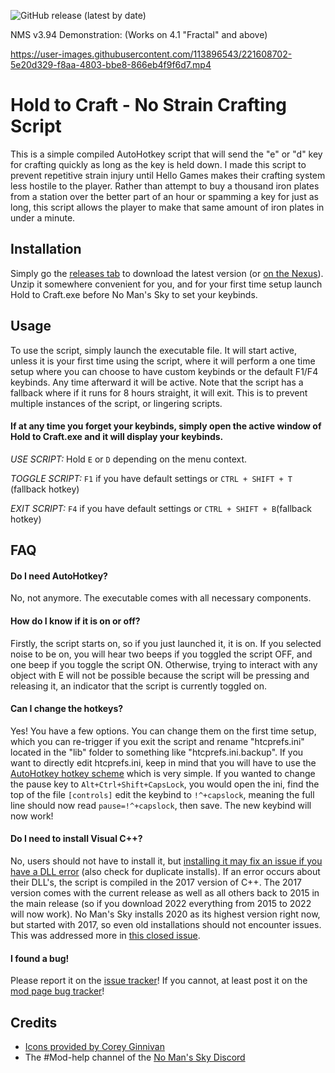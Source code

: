 ![GitHub release (latest by date)](https://img.shields.io/github/v/release/Kubia-Beta/Hold_to_Craft?style=plastic)

NMS v3.94 Demonstration: (Works on 4.1 "Fractal" and above)

https://user-images.githubusercontent.com/113896543/221608702-5e20d329-f8aa-4803-bbe8-866eb4f9f6d7.mp4


# Hold to Craft - No Strain Crafting Script

This is a simple compiled AutoHotkey script that will send the "e" or "d" key for crafting quickly as long as the key is held down. I made this script to prevent repetitive strain injury until Hello Games makes their crafting system less hostile to the player. Rather than attempt to buy a thousand iron plates from a station over the better part of an hour or spamming a key for just as long, this script allows the player to make that same amount of iron plates in under a minute.
## Installation

Simply go the [releases tab](https://github.com/Kubia-Beta/Hold_to_Craft/releases) to download the latest version (or [on the Nexus](https://www.nexusmods.com/nomanssky/mods/2478?tab=files)). Unzip it somewhere convenient for you, and for your first time setup launch Hold to Craft.exe before No Man's Sky to set your keybinds.
    
## Usage

To use the script, simply launch the executable file. It will start active, unless it is your first time using the script, where it will perform a one time setup where you can choose to have custom keybinds or the default F1/F4 keybinds. Any time afterward it will be active. Note that the script has a fallback where if it runs for 8 hours straight, it will exit. This is to prevent multiple instances of the script, or lingering scripts.

#### If at any time you forget your keybinds, simply open the active window of Hold to Craft.exe and it will display your keybinds.

_USE SCRIPT:_ Hold `E` or `D` depending on the menu context.

_TOGGLE SCRIPT:_ `F1` if you have default settings or `CTRL + SHIFT + T` (fallback hotkey)

_EXIT SCRIPT:_ `F4` if you have default settings or `CTRL + SHIFT + B`(fallback hotkey)
## FAQ

#### Do I need AutoHotkey?

No, not anymore. The executable comes with all necessary components.

#### How do I know if it is on or off?

Firstly, the script starts on, so if you just launched it, it is on. If you selected noise to be on, you will hear two beeps if you toggled the script OFF, and one beep if you toggle the script ON. Otherwise, trying to interact with any object with E will not be possible because the script will be pressing and releasing it, an indicator that the script is currently toggled on.

#### Can I change the hotkeys?

Yes! You have a few options. You can change them on the first time setup, which you can re-trigger if you exit the script and rename "htcprefs.ini" located in the "lib" folder to something like "htcprefs.ini.backup". If you want to directly edit htcprefs.ini, keep in mind that you will have to use the [AutoHotkey hotkey scheme](https://www.autohotkey.com/docs/v2/Hotkeys.htm#Symbols) which is very simple. If you wanted to change the pause key to `Alt+Ctrl+Shift+CapsLock`, you would open the ini, find the top of the file `[controls]` edit the keybind to `!^+capslock`, meaning the full line should now read `pause=!^+capslock`, then save. The new keybind will now work!

#### Do I need to install Visual C++?

No, users should not have to install it, but [installing it may fix an issue if you have a DLL error](https://learn.microsoft.com/en-us/cpp/windows/latest-supported-vc-redist?view=msvc-170) (also check for duplicate installs). If an error occurs about their DLL's, the script is compiled in the 2017 version of C++. The 2017 version comes with the current release as well as all others back to 2015 in the main release (so if you download 2022 everything from 2015 to 2022 will now work). No Man's Sky installs 2020 as its highest version right now, but started with 2017, so even old installations should not encounter issues. This was addressed more in [this closed issue](https://github.com/Kubia-Beta/Hold_to_Craft/issues/9).

#### I found a bug!

Please report it on the [issue tracker](https://github.com/Kubia-Beta/Hold_to_Craft/issues)! If you cannot, at least post it on the [mod page bug tracker](https://www.nexusmods.com/nomanssky/mods/2478?tab=bugs)!

## Credits

 - [Icons provided by Corey Ginnivan](https://www.systemuicons.com/)
 - The #Mod-help channel of the [No Man's Sky Discord](https://discord.gg/22ZAU9H)


